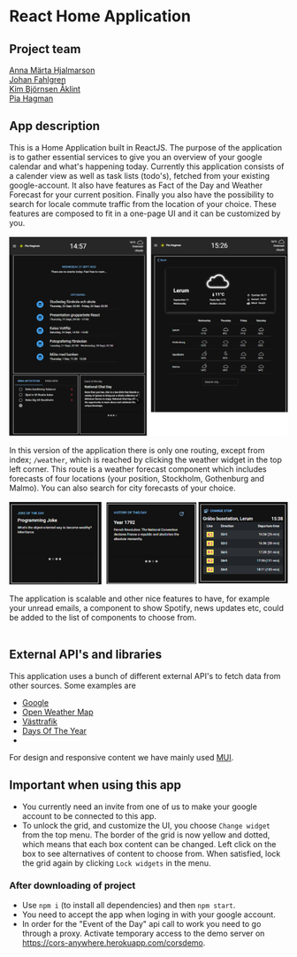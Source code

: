 # React Home Application

## Project team

[Anna Märta Hjalmarson](https://github.com/Martason) <br>
[Johan Fahlgren](https://github.com/johan-fahlgren) <br>
[Kim Björnsen Åklint](https://github.com/Bjornsen016) <br>
[Pia Hagman](https://github.com/PiaHagman)

## App description

This is a Home Application built in ReactJS. The purpose of the application is to gather essential services to give you an overview of your google calendar and what's happening today. Currently this application consists of a calender view as well as task lists (todo's), fetched from your existing google-account. It also have features as Fact of the Day and Weather Forecast for your current position. Finally you also have the possibility to search for locale commute traffic from the location of your choice. These features are composed to fit in a one-page UI and it can be customized by you. <br><br>
<img src="./readme_Images/2.png" width="800px">

In this version of the application there is only one routing, except from index; `/weather`, which is reached by clicking the weather widget in the top left corner. This route is a weather forecast component which includes forecasts of four locations (your position, Stockholm, Gothenburg and Malmo). You can also search for city forecasts of your choice. <br><br>
<img src="./readme_Images/1.png" width="800px">

The application is scalable and other nice features to have, for example your unread emails, a component to show Spotify, news updates etc, could be added to the list of components to choose from. <br><br>

## External API's and libraries

This application uses a bunch of different external API's to fetch data from other sources. Some examples are

- [Google]()
- [Open Weather Map](https://openweathermap.org/api)
- [Västtrafik](https://developer.vasttrafik.se/portal/#/)
- [Days Of The Year](https://www.daysoftheyear.com/%22%3edays)
-

For design and responsive content we have mainly used [MUI](https://mui.com/).

## Important when using this app

- You currently need an invite from one of us to make your google account to be connected to this app.
- To unlock the grid, and customize the UI, you choose `Change widget` from the top menu. The border of the grid is now yellow and dotted, which means that each box content can be changed. Left click on the box to see alternatives of content to choose from. When satisfied, lock the grid again by clicking `Lock widgets` in the menu.

### After downloading of project

- Use `npm i` (to install all dependencies) and then `npm start`.
- You need to accept the app when loging in with your google account.
- In order for the "Event of the Day" api call to work you need to go through a proxy. Activate temporary access to the demo server on https://cors-anywhere.herokuapp.com/corsdemo.
